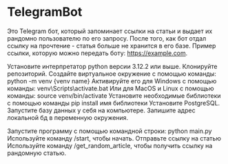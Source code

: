 # TelegramBot

Это Telegram бот, который запоминает ссылки на статьи и выдает их рандомно пользователю по его запросу.
После того, как бот отдал ссылку на прочтение - статья больше не хранится в его базе. Пример ссылки, которую можно передать боту: https://example.com.


Установите интерпретатор python версии 3.12.2 или выше.
Клонируйте репозиторий.
Создайте виртуальное окружение c помощью команды:
python -m venv {venv name}
Активируйте его для Windows с помощью команды:
venv\Scripts\activate.bat
Или для MacOS и Linux с помощью команды:
source venv/bin/activate
Установите необходимые библиотеки с помощью команды pip install имя библиотеки
Установите PostgreSQL.
Запустите базу данных у себя на компьютере.
Запишите адрес локальной бд в переменную окружения.

Запустите программу с помощью командной строки:
python main.py 
Используйте команду /start, чтобы начать.
Отправьте ссылку на статью
Используйте команду /get_random_article, чтобы получить ссылку на рандомную статью.
